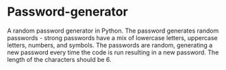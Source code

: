 # Password-generator
A random password generator in Python. The password generates random passwords - strong passwords have a mix of lowercase letters, uppercase letters, numbers, and symbols. The passwords  are random, generating a new password every time the code is run resulting in a new password. The length of the characters should be 6.
